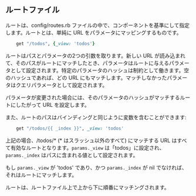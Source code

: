 ## ルートファイル

ルートは、config/routes.rb ファイルの中で、コンポーネントを基準にして指定します。ルートとは、単純に URL をパラメータにマッピングするものです。

```ruby
    get "/todos", {_view: 'todos'}
```

ルートはパスとパラメータの2つの引数を取ります。新しい URL が読み込まれて、そのパスがルートにマッチしたとき、パラメータはルートに与えるパラメータとして設定されます。特定のパラメータのハッシュは制約として働きます。空のハッシュであれば、どの URL にもマッチします。マッチしなかったパラメータはクエリパラメータとして設定されます。

パラメータが変更された場合には、そのパラメータのハッシュがマッチするルートにしたがって URL を設定します。

また、ルートのパスはバインディングと同じように変数を含むことができます:

```ruby
    get "/todos/{{ _index }}", _view: 'todos'
```

上記の場合、/todos/* (* はスラッシュ以外のすべて) にマッチする URL はすべて有効なルートとなります。```params._view``` は「todos」に設定され、```params._index``` はパスに含まれる値として設定されます。

もし ```params._view``` が 'todos' であり、かつ ```params._index``` が nil でなければ、それはルートにマッチします。

ルートは、ルートファイル上で上から下に順番にマッチングされます。

